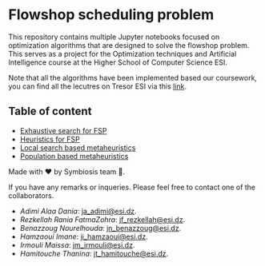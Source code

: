 # Flowshop scheduling problem

This repository contains multiple Jupyter notebooks focused on optimization algorithms that are designed to solve the flowshop problem. This serves as a project for the Optimization techniques and Artificial Intelligence course at the Higher School of Computer Science ESI.

Note that all the algorithms have been implemented based our coursework, you can find all the lecutres on Tresor ESI via this [link](https://drive.google.com/drive/folders/1RyTrSUDc49CV-7s_mXEIWBqdLzSNkcy7).

## Table of content 
- [Exhaustive search for FSP](https://github.com/adimidania/flowshop/blob/main/Notebooks/Exact%20methods.ipynb)
- [Heuristics for FSP](https://github.com/adimidania/flowshop/blob/main/Notebooks/Heuristics.ipynb)
- [Local search based metaheuristics](https://github.com/adimidania/flowshop/blob/main/Notebooks/Local%20search%20based%20metaheuristics.ipynb)
- [Population based metaheuristics](https://github.com/adimidania/flowshop/blob/main/Notebooks/Population-based%20metaheuristics.ipynb)

Made with ❤️ by Symbiosis team 🐝.

If you have any remarks or inqueries. Please feel free to contact one of the collaborators.
* _Adimi Alaa Dania_: ja_adimi@esi.dz.
* _Rezkellah Rania FatmaZohra_: jf_rezkellah@esi.dz.
* _Benazzoug Nourelhouda_: jn_benazzoug@esi.dz.
* _Hamzaoui Imane_: ji_hamzaoui@esi.dz.
* _Irmouli Maissa_: jm_irmouli@esi.dz.
* _Hamitouche Thanina_: jt_hamitouche@esi.dz.
